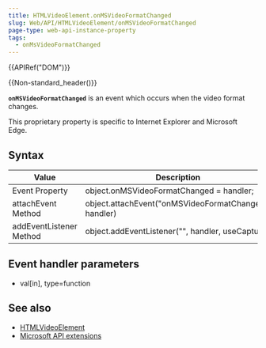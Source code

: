 ```yaml
---
title: HTMLVideoElement.onMSVideoFormatChanged
slug: Web/API/HTMLVideoElement/onMSVideoFormatChanged
page-type: web-api-instance-property
tags:
  - onMsVideoFormatChanged
---
```


{{APIRef("DOM")}}

{{Non-standard_header()}}

**`onMSVideoFormatChanged`** is an event which occurs when the video format changes.

This proprietary property is specific to Internet Explorer and Microsoft Edge.

## Syntax

| Value                   | Description                                           |
| ----------------------- | ----------------------------------------------------- |
| Event Property          | object.onMSVideoFormatChanged = handler;              |
| attachEvent Method      | object.attachEvent("onMSVideoFormatChanged", handler) |
| addEventListener Method | object.addEventListener("", handler, useCapture)      |

## Event handler parameters

- val\[in], type=function

## See also

- [HTMLVideoElement](/en-US/docs/Web/API/HTMLVideoElement)
- [Microsoft API extensions](/en-US/docs/Web/API/Microsoft_Extensions)

